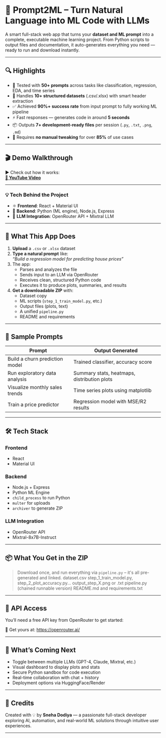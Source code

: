 # 🤖 Prompt2ML – Turn Natural Language into ML Code with LLMs

A smart full-stack web app that turns your **dataset and ML prompt** into a complete, executable machine learning project. From Python scripts to output files and documentation, it auto-generates everything you need — ready to run and download instantly.

---

## 🔍 Highlights

- 🧠 Tested with **50+ prompts** across tasks like classification, regression, EDA, and time series  
- 📂 Handles **10+ structured datasets** (.csv/.xlsx) with smart header extraction  
- ✅ Achieved **90%+ success rate** from input prompt to fully working ML pipeline  
- ⚡ Fast responses — generates code in around **5 seconds**  
- 📦 Outputs **7+ development-ready files** per session (`.py`, `.txt`, `.png`, `.md`)  
- 🔧 Requires **no manual tweaking** for over **85%** of use cases

---

## 🎬 Demo Walkthrough

▶️ Check out how it works:  
**[🔗 YouTube Video](https://youtu.be/fQ3WwxZrl2o?si=xS1kZCKHAPhA07o-)**

---

### 💡 Tech Behind the Project

- ⚛️ **Frontend**: React + Material UI  
- 🐍 **Backend**: Python (ML engine), Node.js, Express  
- 🧠 **LLM Integration**: OpenRouter API + Mixtral LLM

---

## 🧠 What This App Does

1. **Upload** a `.csv` or `.xlsx` dataset  
2. **Type a natural prompt** like:  
   _“Build a regression model for predicting house prices”_
3. The app:
   - Parses and analyzes the file
   - Sends input to an LLM via OpenRouter
   - Receives clean, structured Python code
   - Executes it to produce plots, summaries, and results
4. **Get a downloadable ZIP** with:
   - Dataset copy
   - ML scripts (`step_1_train_model.py`, etc.)
   - Output files (plots, text)
   - A unified `pipeline.py`
   - README and requirements

---

## 🚀 Sample Prompts

| Prompt                        | Output Generated                        |
|------------------------------|-----------------------------------------|
| Build a churn prediction model | Trained classifier, accuracy score     |
| Run exploratory data analysis  | Summary stats, heatmaps, distribution plots |
| Visualize monthly sales trends | Time series plots using matplotlib     |
| Train a price predictor        | Regression model with MSE/R2 results   |

---

## 🛠️ Tech Stack

### Frontend  
- React  
- Material UI  

### Backend  
- Node.js + Express  
- Python ML Engine  
- `child_process` to run Python  
- `multer` for uploads  
- `archiver` to generate ZIP  

### LLM Integration  
- OpenRouter API  
- Mixtral-8x7B-Instruct  

---

## 📦 What You Get in the ZIP


> Download once, and run everything via `pipeline.py` – it's all pre-generated and linked.
dataset.csv
step_1_train_model.py, step_2_plot_accuracy.py...
output_step_X.png or .txt
pipeline.py (chained runnable version)
README.md and requirements.txt
---

## 🔐 API Access

You’ll need a free API key from OpenRouter to get started:

🔗 Get yours at: https://openrouter.ai/

---

## 🌟 What’s Coming Next

- Toggle between multiple LLMs (GPT-4, Claude, Mixtral, etc.)
- Visual dashboard to display plots and stats
- Secure Python sandbox for code execution
- Real-time collaboration with chat + history
- Deployment options via HuggingFace/Render

---

## 🙌 Credits

Created with 💡 by **Sneha Dodiya** — a passionate full-stack developer exploring AI, automation, and real-world ML solutions through intuitive user experiences.

---

